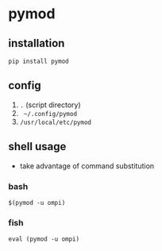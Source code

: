 # pymod

## installation

```shell
pip install pymod
```

## config

1. `.` (script directory)
2. ` ~/.config/pymod`
3. `/usr/local/etc/pymod`

## shell usage

- take advantage of command substitution

### bash

```shell
$(pymod -u ompi)
```

### fish

```shell
eval (pymod -u ompi)
```
